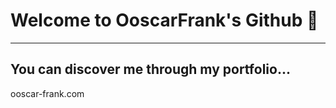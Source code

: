 # Welcome to OoscarFrank's Github 👋

-------
You can discover me through my portfolio...
-------

ooscar-frank.com


